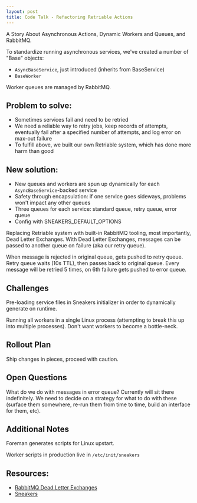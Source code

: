 ```yaml
---
layout: post
title: Code Talk - Refactoring Retriable Actions
---
```


A Story About Asynchronous Actions, Dynamic Workers and Queues, and RabbitMQ.

To standardize running asynchronous services, we've created a number of "Base" objects:  
  - `AsyncBaseService`, just introduced (inherits from BaseService)
  - `BaseWorker`

Worker queues are managed by RabbitMQ.

## Problem to solve:

- Sometimes services fail and need to be retried
- We need a reliable way to retry jobs, keep records of attempts, eventually fail after a specified number of attempts, and log error on max-out failure
- To fulfill above, we built our own Retriable system, which has done more harm than good

## New solution:

- New queues and workers are spun up dynamically for each `AsyncBaseService`-backed service
- Safety through encapsulation: if one service goes sideways, problems won't impact any other queues
- Three queues for each service: standard queue, retry queue, error queue
- Config with SNEAKERS_DEFAULT_OPTIONS

Replacing Retriable system with built-in RabbitMQ tooling, most importantly, Dead Letter Exchanges. With Dead Letter Exchanges, messages can be passed to another queue on failure (aka our retry queue).

When message is rejected in original queue, gets pushed to retry queue. Retry queue waits (10s TTL), then passes back to original queue. Every message will be retried 5 times, on 6th failure gets pushed to error queue.

## Challenges

Pre-loading service files in Sneakers initializer in order to dynamically generate on runtime.

Running all workers in a single Linux process (attempting to break this up into multiple processes). Don't want workers to become a bottle-neck.


## Rollout Plan

Ship changes in pieces, proceed with caution.


## Open Questions

What do we do with messages in error queue? Currently will sit there indefinitely. We need to decide on a strategy for what to do with these (surface them somewhere, re-run them from time to time, build an interface for them, etc).

## Additional Notes

Foreman generates scripts for Linux upstart.

Worker scripts in production live in `/etc/init/sneakers`


## Resources:

- [RabbitMQ Dead Letter Exchanges](https://www.rabbitmq.com/dlx.html)
- [Sneakers](https://github.com/jondot/sneakers)
